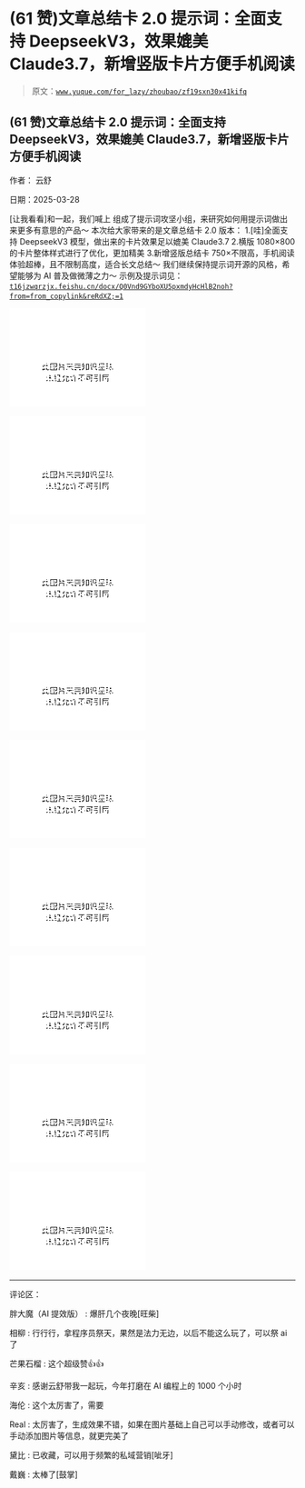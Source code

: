 # (61 赞)文章总结卡 2.0 提示词：全面支持 DeepseekV3，效果媲美 Claude3.7，新增竖版卡片方便手机阅读

> 原文：[`www.yuque.com/for_lazy/zhoubao/zf19sxn30x41kifq`](https://www.yuque.com/for_lazy/zhoubao/zf19sxn30x41kifq)

## (61 赞)文章总结卡 2.0 提示词：全面支持 DeepseekV3，效果媲美 Claude3.7，新增竖版卡片方便手机阅读

作者： 云舒

日期：2025-03-28

[让我看看]和一起，我们喊上 组成了提示词攻坚小组，来研究如何用提示词做出来更多有意思的产品～ 本次给大家带来的是文章总结卡 2.0 版本：
1.[哇]全面支持 DeepseekV3 模型，做出来的卡片效果足以媲美 Claude3.7 2.横版 1080×800 的卡片整体样式进行了优化，更加精美
3.新增竖版总结卡 750×不限高，手机阅读体验超棒，且不限制高度，适合长文总结～ 我们继续保持提示词开源的风格，希望能够为 AI 普及做微薄之力～
示例及提示词见：[`t16jzwqrzjx.feishu.cn/docx/Q0Vnd9GYboXU5pxmdyHcHlB2noh?from=from_copylink&reRdXZ;=1`](https://t16jzwqrzjx.feishu.cn/docx/Q0Vnd9GYboXU5pxmdyHcHlB2noh?from=from_copylink&reRdXZ;=1)

![](img/142e42396598d2d576b0621abf190aea.png "None")

![](img/797d1c4f5e8b3a22a7ab479afe2dd1b7.png "None")

![](img/ea52a38c6c6965ac7dc7361127bae7b4.png "None")

![](img/db7f369a8b8d62b6bd4973249d61a198.png "None")

![](img/5ccec98f832810003258119470ac029b.png "None")

![](img/98ad3cb794c54d135cd787baee6beabf.png "None")

![](img/899ed23f3316675d546c84d7074e655c.png "None")

![](img/8dbafadf436c097b6fd8f99f0d63da7d.png "None")

![](img/9452238fa51f32af724a79a64db577f5.png "None")

* * *

评论区：

胖大魔（AI 提效版） : 爆肝几个夜晚[旺柴]

相柳 : 行行行，拿程序员祭天，果然是法力无边，以后不能这么玩了，可以祭 ai 了

芒果石榴 : 这个超级赞👍👍

辛亥 : 感谢云舒带我一起玩，今年打磨在 AI 编程上的 1000 个小时

海伦 : 这个太厉害了，需要

Real : 太厉害了，生成效果不错，如果在图片基础上自己可以手动修改，或者可以手动添加图片等信息，就更完美了

黛比 : 已收藏，可以用于频繁的私域营销[呲牙]

戴巍 : 太棒了[鼓掌]